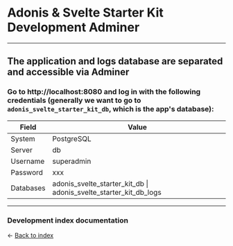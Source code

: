 # Adonis & Svelte Starter Kit Development Adminer

---

## The application and logs database are separated and accessible via Adminer

### Go to http://localhost:8080 and log in with the following credentials (generally we want to go to `adonis_svelte_starter_kit_db`, which is the app's database):

| Field     | Value                                                             |
|-----------|-------------------------------------------------------------------|
| System    | PostgreSQL                                                        |
| Server    | db                                                                |
| Username  | superadmin                                                        |
| Password  | xxx                                                               |
| Databases | adonis_svelte_starter_kit_db \| adonis_svelte_starter_kit_db_logs |

---

### Development index documentation

&larr; [Back to index](index.md)

